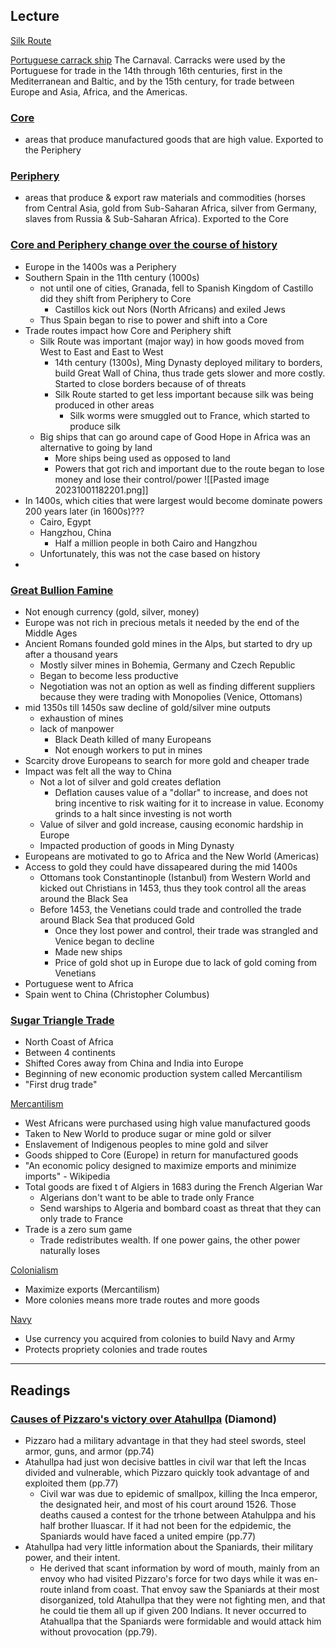 ## Lecture
<u>Silk Route</u>


<u>Portuguese carrack ship</u>
The Carnaval. Carracks were used by the Portuguese for trade in the 14th through 16th centuries, first in the Mediterranean and Baltic, and by the 15th century, for trade between Europe and Asia, Africa, and the Americas.

### <u>Core</u>
- areas that produce manufactured goods that are high value. Exported to the Periphery

### <u>Periphery</u>
- areas that produce & export raw materials and commodities (horses from Central Asia, gold from Sub-Saharan Africa, silver from Germany, slaves from Russia & Sub-Saharan Africa). Exported to the Core

### <u>Core and Periphery change over the course of history</u>
- Europe in the 1400s was a Periphery
- Southern Spain in the 11th century (1000s) 
	- not until one of cities, Granada, fell to Spanish Kingdom of Castillo did they shift from Periphery to Core
		- Castillos kick out Nors (North Africans) and exiled Jews
	- Thus Spain began to rise to power and shift into a Core
- Trade routes impact how Core and Periphery shift
	- Silk Route was important (major way) in how goods moved from West to East and East to West
		- 14th century (1300s), Ming Dynasty deployed military to borders, build Great Wall of China, thus trade gets slower and more costly. Started to close borders because of of threats 
		- Silk Route started to get less important because silk was being produced in other areas
			- Silk worms were smuggled out to France, which started to produce silk
	- Big ships that can go around cape of Good Hope in Africa was an alternative to going by land
		- More ships being used as opposed to land
		- Powers that got rich and important due to the route began to lose money and lose their control/power
![[Pasted image 20231001182201.png]]
- In 1400s, which cities that were largest would become dominate powers 200 years later (in 1600s)???
	- Cairo, Egypt
	- Hangzhou, China
		- Half a million people in both Cairo and Hangzhou
	- Unfortunately, this was not the case based on history
- 

### <u>Great Bullion Famine</u>
- Not enough currency (gold, silver, money)
- Europe was not rich in precious metals it needed by the end of the Middle Ages
- Ancient Romans founded gold mines in the Alps, but started to dry up after a thousand years
	- Mostly silver mines in Bohemia, Germany and Czech Republic
	- Began to become less productive
	- Negotiation was not an option as well as finding different suppliers because they were trading with Monopolies (Venice, Ottomans)
- mid 1350s till 1450s saw decline of gold/silver mine outputs
	- exhaustion of mines
	- lack of manpower
		- Black Death killed of many Europeans
		- Not enough workers to put in mines
- Scarcity drove Europeans to search for more gold and cheaper trade
- Impact was felt all the way to China
	- Not a lot of silver and gold creates deflation
		- Deflation causes value of a "dollar" to increase, and does not bring incentive to risk waiting for it to increase in value. Economy grinds to a halt since investing is not worth
	- Value of silver and gold increase, causing economic hardship in Europe
	- Impacted production of goods in Ming Dynasty 
- Europeans are motivated to go to Africa and the New World (Americas)
- Access to gold they could have dissapeared during the mid 1400s
	- Ottomans took Constantinople (Istanbul) from Western World and kicked out Christians in 1453, thus they took control all the areas around the Black Sea
	- Before 1453, the Venetians could trade and controlled the trade around Black Sea that produced Gold
		- Once they lost power and control, their trade was strangled and Venice began to decline
		- Made new ships
		- Price of gold shot up in Europe due to lack of gold coming from Venetians
- Portuguese went to Africa
- Spain went to China (Christopher Columbus)


### <u>Sugar Triangle Trade</u>
- North Coast of Africa 
- Between 4 continents
- Shifted Cores away from China and India into Europe
- Beginning of new economic production system called Mercantilism
- "First drug trade"

<u>Mercantilism</u>
- West Africans were purchased using high value manufactured goods 
- Taken to New World to produce sugar or mine gold or silver
- Enslavement of Indigenous peoples to mine gold and silver
- Goods shipped to Core (Europe) in return for manufactured goods
- "An economic policy designed to maximize emports and minimize imports" - Wikipedia
- Total goods are fixed t of Algiers in 1683 during the French Algerian War
	- Algerians don't want to be able to trade only France
	- Send warships to Algeria and bombard coast as threat that they can only trade to France
- Trade is a zero sum game
	- Trade redistributes wealth. If one power gains, the other power naturally loses

<u>Colonialism</u>
- Maximize exports (Mercantilism)
- More colonies means more trade routes and more goods

<u>Navy</u>
- Use currency you acquired from colonies to build Navy and Army
- Protects propriety colonies and trade routes


---

## Readings

### <u>Causes of Pizzaro's victory over Atahullpa</u> (Diamond)
- Pizzaro had a military advantage in that they had steel swords, steel armor, guns, and armor (pp.74)
- Atahullpa had just won decisive battles in civil war that left the Incas divided and vulnerable, which Pizzaro quickly took advantage of and exploited them (pp.77)
	- Civil war was due to epidemic of smallpox, killing the Inca emperor, the designated heir, and most of his court around 1526. Those deaths caused a contest for the trhone between Atahulppa and his half brother Iluascar. If it had not been for the edpidemic, the Spaniards would have faced a united empire (pp.77)
- Atahullpa had very little information about the Spaniards, their military power, and their intent.
	- He derived that scant information by word of mouth, mainly from an envoy who had visited Pizzaro's force for two days while it was en-route inland from coast. That envoy saw the Spaniards at their most disorganized, told Atahullpa that they were not fighting men, and that he could tie them all up if given 200 Indians. It never occurred to Atahuallpa that the Spaniards were formidable and would attack him without provocation (pp.79).